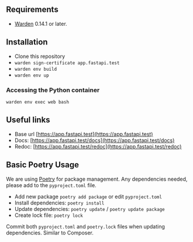 ## Requirements

* [Warden](https://github.com/wardenenv/warden) 0.14.1 or later.

## Installation

* Clone this repository
* `warden sign-certificate app.fastapi.test`
* `warden env build`
* `warden env up`

### Accessing the Python container
`warden env exec web bash`

## Useful links
* Base url [https://app.fastapi.test](https://app.fastapi.test)
* Docs: [https://app.fastapi.test/docs](https://app.fastapi.test/docs)
* Redoc: [https://app.fastapi.test/redoc](https://app.fastapi.test/redoc)

## Basic Poetry Usage

We are using [Poetry](https://python-poetry.org/docs/) for package management. Any dependencies needed, please add to the `pyproject.toml` file.

* Add new package `poetry add package` or edit `pyproject.toml`
* Install dependencies: `poetry install`
* Update dependencies: `poetry update` / `poetry update package`
* Create lock file: `poetry lock`

Commit both `pyproject.toml` and `poetry.lock` files when updating dependencies. Similar to Composer.